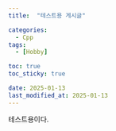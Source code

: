 ```yaml
---
title:  "테스트용 게시글" 

categories:
  - Cpp
tags:
  - [Hobby]

toc: true
toc_sticky: true

date: 2025-01-13
last_modified_at: 2025-01-13
---
```


테스트용이다.
